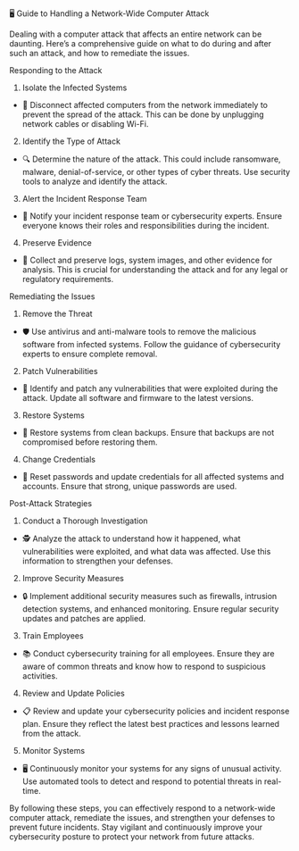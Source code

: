 🖥️ Guide to Handling a Network-Wide Computer Attack

Dealing with a computer attack that affects an entire network can be daunting. Here’s a comprehensive guide on what to do during and after such an attack, and how to remediate the issues.

Responding to the Attack

1. Isolate the Infected Systems
- 🚫 Disconnect affected computers from the network immediately to prevent the spread of the attack. This can be done by unplugging network cables or disabling Wi-Fi.

2. Identify the Type of Attack
- 🔍 Determine the nature of the attack. This could include ransomware, malware, denial-of-service, or other types of cyber threats. Use security tools to analyze and identify the attack.

3. Alert the Incident Response Team
- 📢 Notify your incident response team or cybersecurity experts. Ensure everyone knows their roles and responsibilities during the incident.

4. Preserve Evidence
- 📂 Collect and preserve logs, system images, and other evidence for analysis. This is crucial for understanding the attack and for any legal or regulatory requirements.

Remediating the Issues

1. Remove the Threat
- 🛡️ Use antivirus and anti-malware tools to remove the malicious software from infected systems. Follow the guidance of cybersecurity experts to ensure complete removal.

2. Patch Vulnerabilities
- 🔧 Identify and patch any vulnerabilities that were exploited during the attack. Update all software and firmware to the latest versions.

3. Restore Systems
- 🔄 Restore systems from clean backups. Ensure that backups are not compromised before restoring them.

4. Change Credentials
- 🔑 Reset passwords and update credentials for all affected systems and accounts. Ensure that strong, unique passwords are used.

Post-Attack Strategies

1. Conduct a Thorough Investigation
- 🕵️ Analyze the attack to understand how it happened, what vulnerabilities were exploited, and what data was affected. Use this information to strengthen your defenses.

2. Improve Security Measures
- 🔒 Implement additional security measures such as firewalls, intrusion detection systems, and enhanced monitoring. Ensure regular security updates and patches are applied.

3. Train Employees
- 📚 Conduct cybersecurity training for all employees. Ensure they are aware of common threats and know how to respond to suspicious activities.

4. Review and Update Policies
- 📋 Review and update your cybersecurity policies and incident response plan. Ensure they reflect the latest best practices and lessons learned from the attack.

5. Monitor Systems
- 🖥️ Continuously monitor your systems for any signs of unusual activity. Use automated tools to detect and respond to potential threats in real-time.

By following these steps, you can effectively respond to a network-wide computer attack, remediate the issues, and strengthen your defenses to prevent future incidents. Stay vigilant and continuously improve your cybersecurity posture to protect your network from future attacks.
